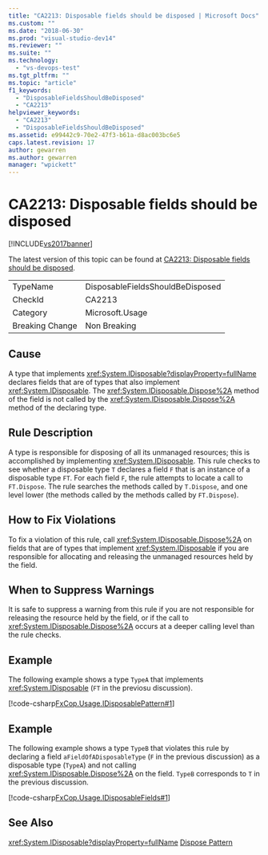```yaml
---
title: "CA2213: Disposable fields should be disposed | Microsoft Docs"
ms.custom: ""
ms.date: "2018-06-30"
ms.prod: "visual-studio-dev14"
ms.reviewer: ""
ms.suite: ""
ms.technology:
  - "vs-devops-test"
ms.tgt_pltfrm: ""
ms.topic: "article"
f1_keywords:
  - "DisposableFieldsShouldBeDisposed"
  - "CA2213"
helpviewer_keywords:
  - "CA2213"
  - "DisposableFieldsShouldBeDisposed"
ms.assetid: e99442c9-70e2-47f3-b61a-d8ac003bc6e5
caps.latest.revision: 17
author: gewarren
ms.author: gewarren
manager: "wpickett"
---
```

# CA2213: Disposable fields should be disposed
[!INCLUDE[vs2017banner](../includes/vs2017banner.md)]

The latest version of this topic can be found at [CA2213: Disposable fields should be disposed](https://docs.microsoft.com/visualstudio/code-quality/ca2213-disposable-fields-should-be-disposed).

|||
|-|-|
|TypeName|DisposableFieldsShouldBeDisposed|
|CheckId|CA2213|
|Category|Microsoft.Usage|
|Breaking Change|Non Breaking|

## Cause
 A type that implements <xref:System.IDisposable?displayProperty=fullName> declares fields that are of types that also implement <xref:System.IDisposable>. The <xref:System.IDisposable.Dispose%2A> method of the field is not called by the <xref:System.IDisposable.Dispose%2A> method of the declaring type.

## Rule Description
 A type is responsible for disposing of all its unmanaged resources; this is accomplished by implementing <xref:System.IDisposable>. This rule checks to see whether a disposable type `T` declares a field `F` that is an instance of a disposable type `FT`. For each field `F`, the rule attempts to locate a call to `FT.Dispose`. The rule searches the methods called by `T.Dispose`, and one level lower (the methods called by the methods called by `FT.Dispose`).

## How to Fix Violations
 To fix a violation of this rule, call <xref:System.IDisposable.Dispose%2A> on fields that are of types that implement <xref:System.IDisposable> if you are responsible for allocating and releasing the unmanaged resources held by the field.

## When to Suppress Warnings
 It is safe to suppress a warning from this rule if you are not responsible for releasing the resource held by the field, or if the call to <xref:System.IDisposable.Dispose%2A> occurs at a deeper calling level than the rule checks.

## Example
 The following example shows a type `TypeA` that implements <xref:System.IDisposable> (`FT` in the previosu discussion).

 [!code-csharp[FxCop.Usage.IDisposablePattern#1](../snippets/csharp/VS_Snippets_CodeAnalysis/FxCop.Usage.IDisposablePattern/cs/FxCop.Usage.IDisposablePattern.cs#1)]

## Example
 The following example shows a type `TypeB` that violates this rule by declaring a field `aFieldOfADisposableType` (`F` in the previous discussion) as a disposable type (`TypeA`) and not calling <xref:System.IDisposable.Dispose%2A> on the field. `TypeB` corresponds to `T` in the previous discussion.

 [!code-csharp[FxCop.Usage.IDisposableFields#1](../snippets/csharp/VS_Snippets_CodeAnalysis/FxCop.Usage.IDisposableFields/cs/FxCop.Usage.IDisposableFields.cs#1)]

## See Also
 <xref:System.IDisposable?displayProperty=fullName>
 [Dispose Pattern](http://msdn.microsoft.com/library/31a6c13b-d6a2-492b-9a9f-e5238c983bcb)



